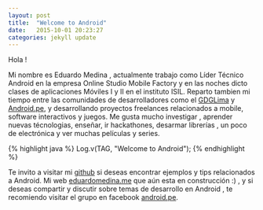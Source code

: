 ```yaml
---
layout: post
title:  "Welcome to Android"
date:   2015-10-01 20:23:27
categories: jekyll update
---
```

Hola !

Mi nombre es Eduardo Medina , actualmente trabajo como Líder Técnico Android en la empresa Online Studio  Mobile Factory y en las noches dicto clases de aplicaciones Móviles I y II en el instituto ISIL. Reparto tambien mi tiempo entre las comunidades de desarrolladores como el [GDGLima][gdglima] y [Android.pe][androidpe], y desarrollando proyectos freelances relacionados a mobile, software interactivos y juegos.
Me gusta mucho investigar , aprender nuevas técnologias, enseñar, ir hackathones, desarmar librerías , un poco de electrónica y ver muchas películas y series.

{% highlight java %}
	Log.v(TAG, "Welcome to Android");
{% endhighlight %}

Te invito a visitar mi [github][gb] si deseas encontrar ejemplos y tips relacionados a Android. Mi web [eduardomedina.me][web] que aún esta en construcción :) , y si deseas compartir y discutir sobre temas de desarrollo en Android , te recomiendo visitar el grupo en facebook [android.pe][androidpe].

[gb]:      https://github.com/emedinaa
[web]:   http://www.eduardomedina.me/
[androidpe]: https://www.facebook.com/groups/androidpe/
[gdglima]: http://www.gdglima.com/#!/about
